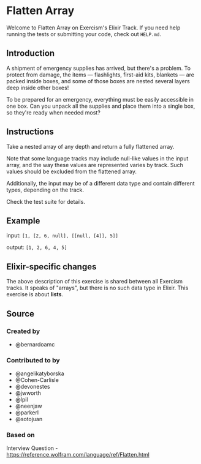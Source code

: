 # Flatten Array

Welcome to Flatten Array on Exercism's Elixir Track.
If you need help running the tests or submitting your code, check out `HELP.md`.

## Introduction

A shipment of emergency supplies has arrived, but there's a problem.
To protect from damage, the items — flashlights, first-aid kits, blankets — are packed inside boxes, and some of those boxes are nested several layers deep inside other boxes!

To be prepared for an emergency, everything must be easily accessible in one box.
Can you unpack all the supplies and place them into a single box, so they're ready when needed most?

## Instructions

Take a nested array of any depth and return a fully flattened array.

Note that some language tracks may include null-like values in the input array, and the way these values are represented varies by track.
Such values should be excluded from the flattened array.

Additionally, the input may be of a different data type and contain different types, depending on the track.

Check the test suite for details.

## Example

input: `[1, [2, 6, null], [[null, [4]], 5]]`

output: `[1, 2, 6, 4, 5]`

## Elixir-specific changes

The above description of this exercise is shared between all Exercism tracks. It speaks of "arrays", but there is no such data type in Elixir. This exercise is about **lists**.

## Source

### Created by

- @bernardoamc

### Contributed to by

- @angelikatyborska
- @Cohen-Carlisle
- @devonestes
- @jwworth
- @lpil
- @neenjaw
- @parkerl
- @sotojuan

### Based on

Interview Question - https://reference.wolfram.com/language/ref/Flatten.html